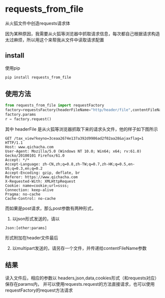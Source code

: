 # requests_from_file
从火狐文件中创造requests请求体

因为某种原因，我需要从火狐等浏览器中抓取请求信息，每次都自己根据请求构造太过麻烦，所以用这个来帮我从文件中读取请求配置

## install
使用pip
```python
pip install requests_from_file
```
## 使用方法
```python
from requests_from_file import requestFactory
factory=requestsFactory(headerFileName="http/header/file",contentFileName="http/heade/content/file")
factory.params
r = factory.request()
```
其中 headerFile 是从火狐等浏览器抓取下来的请求头文件，他的样子如下图所示
```
GET /tax_view?keyno=3ceaa2674e137a392d9986ad2f02aa28&ajaxflag=1 HTTP/1.1
Host: www.qichacha.com
User-Agent: Mozilla/5.0 (Windows NT 10.0; Win64; x64; rv:61.0) Gecko/20100101 Firefox/61.0
Accept: */*
Accept-Language: zh-CN,zh;q=0.8,zh-TW;q=0.7,zh-HK;q=0.5,en-US;q=0.3,en;q=0.2
Accept-Encoding: gzip, deflate, br
Referer: https://www.qichacha.com
X-Requested-With: XMLHttpRequest
Cookie: name=cookie;url=ssss;
Connection: keep-alive
Pragma: no-cache
Cache-Control: no-cache
```
而如果是post请求，那么post参数有两种形式，
1. 以json形式发送的，请以
```
Json:[other:params]
```
形式附加在header文件最后


2. 以multipart发送的，请另存一个文件，并传递给contentFileName参数


## 结果
读入文件后，相应的参数以 headers,json,data,cookies形式（和requests对应）保存在params内，
并可以使用requests.request的方法直接请求，也可以使用requestFactory的request方法请求
